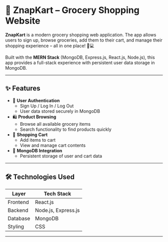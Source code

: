 # 🛒 ZnapKart – Grocery Shopping Website

**ZnapKart** is a modern grocery shopping web application. The app allows users to sign up, browse groceries, add them to their cart, and manage their shopping experience – all in one place! 🧺💻

Built with the **MERN Stack** (MongoDB, Express.js, React.js, Node.js), this app provides a full-stack experience with persistent user data storage in MongoDB.

---

## ✨ Features

- 👤 **User Authentication**
  - Sign Up / Log In / Log Out
  - User data stored securely in MongoDB
- 🛍️ **Product Browsing**
  - Browse all available grocery items
  - Search functionality to find products quickly
- 🛒 **Shopping Cart**
  - Add items to cart
  - View and manage cart contents
- 💾 **MongoDB Integration**
  - Persistent storage of user and cart data


---

## 🛠️ Technologies Used

| Layer        | Tech Stack            |
|--------------|------------------------|
| Frontend     | React.js               |
| Backend      | Node.js, Express.js    |
| Database     | MongoDB                |
| Styling      | CSS                    |

---

